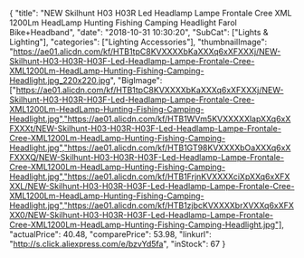 {
	"title": "NEW Skilhunt H03 H03R Led Headlamp Lampe Frontale Cree XML 1200Lm HeadLamp Hunting Fishing Camping Headlight Farol Bike+Headband",
	"date": "2018-10-31 10:30:20",
	"SubCat": ["Lights & Lighting"],
	"categories": ["Lighting Accessories"],
	"thumbnailImage": "https://ae01.alicdn.com/kf/HTB1tpC8KVXXXXbKaXXXq6xXFXXXj/NEW-Skilhunt-H03-H03R-H03F-Led-Headlamp-Lampe-Frontale-Cree-XML1200Lm-HeadLamp-Hunting-Fishing-Camping-Headlight.jpg_220x220.jpg",
	"BigImage": ["https://ae01.alicdn.com/kf/HTB1tpC8KVXXXXbKaXXXq6xXFXXXj/NEW-Skilhunt-H03-H03R-H03F-Led-Headlamp-Lampe-Frontale-Cree-XML1200Lm-HeadLamp-Hunting-Fishing-Camping-Headlight.jpg","https://ae01.alicdn.com/kf/HTB1WVm5KVXXXXXlapXXq6xXFXXXt/NEW-Skilhunt-H03-H03R-H03F-Led-Headlamp-Lampe-Frontale-Cree-XML1200Lm-HeadLamp-Hunting-Fishing-Camping-Headlight.jpg","https://ae01.alicdn.com/kf/HTB1GT98KVXXXXbOaXXXq6xXFXXXQ/NEW-Skilhunt-H03-H03R-H03F-Led-Headlamp-Lampe-Frontale-Cree-XML1200Lm-HeadLamp-Hunting-Fishing-Camping-Headlight.jpg","https://ae01.alicdn.com/kf/HTB1FrjnKVXXXXciXpXXq6xXFXXXL/NEW-Skilhunt-H03-H03R-H03F-Led-Headlamp-Lampe-Frontale-Cree-XML1200Lm-HeadLamp-Hunting-Fishing-Camping-Headlight.jpg","https://ae01.alicdn.com/kf/HTB1zjbcKVXXXXbrXVXXq6xXFXXX0/NEW-Skilhunt-H03-H03R-H03F-Led-Headlamp-Lampe-Frontale-Cree-XML1200Lm-HeadLamp-Hunting-Fishing-Camping-Headlight.jpg"],
	"actualPrice": 40.48,
	"comparePrice": 53.98,
	"linkurl": "http://s.click.aliexpress.com/e/bzvYd5fa",
	"inStock": 67
}
